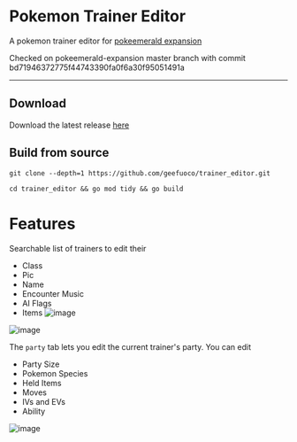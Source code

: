 # Pokemon Trainer Editor

A pokemon trainer editor for [pokeemerald expansion](https://github.com/rh-hideout/pokeemerald-expansion)

Checked on pokeemerald-expansion master branch with commit bd71946372775f44743390fa0f6a30f95051491a

---

## Download

Download the latest release [here](https://github.com/geefuoco/trainer_editor/releases/latest)

## Build from source

`git clone --depth=1 https://github.com/geefuoco/trainer_editor.git`

`cd trainer_editor && go mod tidy && go build`

# Features

Searchable list of trainers to edit their

- Class
- Pic
- Name
- Encounter Music
- AI Flags
- Items
![image](https://github.com/geefuoco/trainer_editor/assets/87877876/a08ce8e0-23fd-4569-8d54-dc5265d6eb3d)

![image](https://github.com/geefuoco/trainer_editor/assets/87877876/8a968b3b-8a12-4f06-b8b9-ca58f8d6e798)

The `party` tab lets you edit the current trainer's party. You can edit

- Party Size
- Pokemon Species
- Held Items
- Moves
- IVs and EVs
- Ability

![image](https://github.com/geefuoco/trainer_editor/assets/87877876/20e59a02-f09e-4207-8375-a857a929998f)



